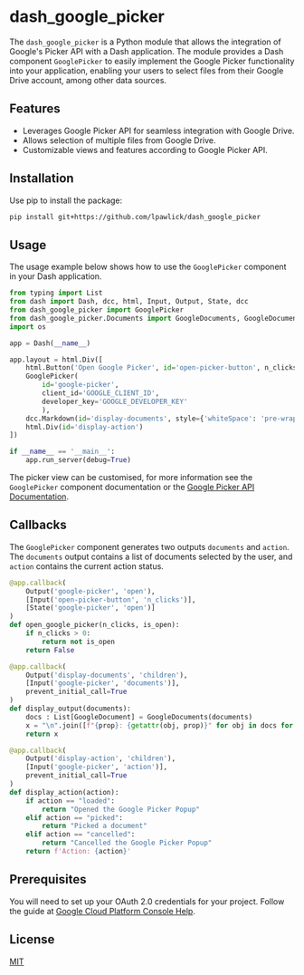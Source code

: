 # dash_google_picker

The `dash_google_picker` is a Python module that allows the integration of Google's Picker API with a Dash application. The module provides a Dash component `GooglePicker` to easily implement the Google Picker functionality into your application, enabling your users to select files from their Google Drive account, among other data sources.

## Features

- Leverages Google Picker API for seamless integration with Google Drive.
- Allows selection of multiple files from Google Drive.
- Customizable views and features according to Google Picker API.

## Installation

Use pip to install the package:

```bash
pip install git+https://github.com/lpawlick/dash_google_picker
```

## Usage

The usage example below shows how to use the `GooglePicker` component in your Dash application.

```python
from typing import List
from dash import Dash, dcc, html, Input, Output, State, dcc
from dash_google_picker import GooglePicker 
from dash_google_picker.Documents import GoogleDocuments, GoogleDocument
import os

app = Dash(__name__)

app.layout = html.Div([
    html.Button('Open Google Picker', id='open-picker-button', n_clicks=0),
    GooglePicker(
        id='google-picker',
        client_id='GOOGLE_CLIENT_ID',
        developer_key='GOOGLE_DEVELOPER_KEY'
        ),
    dcc.Markdown(id='display-documents', style={'whiteSpace': 'pre-wrap'}),
    html.Div(id='display-action')
])

if __name__ == '__main__':
    app.run_server(debug=True)
```

The picker view can be customised, for more information see the `GooglePicker` component documentation or the [Google Picker API Documentation](https://developers.google.com/picker/docs/reference).

## Callbacks

The `GooglePicker` component generates two outputs `documents` and `action`. The `documents` output contains a list of documents selected by the user, and `action` contains the current action status.

```python
@app.callback(
    Output('google-picker', 'open'),
    [Input('open-picker-button', 'n_clicks')],
    [State('google-picker', 'open')]
)
def open_google_picker(n_clicks, is_open):
    if n_clicks > 0:
        return not is_open
    return False

@app.callback(
    Output('display-documents', 'children'),
    [Input('google-picker', 'documents')],
    prevent_initial_call=True
)
def display_output(documents):
    docs : List[GoogleDocument] = GoogleDocuments(documents)
    x = "\n".join([f"{prop}: {getattr(obj, prop)}" for obj in docs for prop in dir(obj) if not prop.startswith("__")])
    return x

@app.callback(
    Output('display-action', 'children'),
    [Input('google-picker', 'action')],
    prevent_initial_call=True
)
def display_action(action):
    if action == "loaded":
        return "Opened the Google Picker Popup"
    elif action == "picked":
        return "Picked a document"
    elif action == "cancelled":
        return "Cancelled the Google Picker Popup"
    return f'Action: {action}'
```

## Prerequisites

You will need to set up your OAuth 2.0 credentials for your project. Follow the guide at [Google Cloud Platform Console Help](https://support.google.com/cloud/answer/6158849?hl=en).

## License

[MIT](https://github.com/lpawlick/dash_google_picker/blob/master/LICENSE) 
